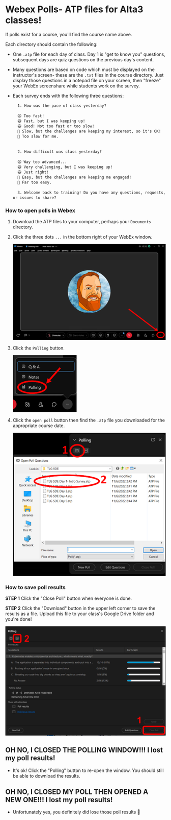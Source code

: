 # Webex Polls- ATP files for Alta3 classes!

If polls exist for a course, you'll find the course name above.  

Each directory should contain the following:  

- One `.atp` file for each day of class. Day 1 is "get to know you" questions, subsequent days are quiz questions on the previous day's content.
- Many questions are based on code which must be displayed on the instructor's screen- these are the `.txt` files in the course directory. Just display those questions in a notepad file on your screen, then "freeze" your WebEx screenshare while students work on the survey.
- Each survey ends with the following three questions:
    
        1. How was the pace of class yesterday?

        😫 Too fast! 
        😅 Fast, but I was keeping up! 
        😃 Good! Not too fast or too slow!
        🙂 Slow, but the challenges are keeping my interest, so it's OK! 
        🥱 Too slow for me.


        2. How difficult was class yesterday?

        😫 Way too advanced... 
        😅 Very challenging, but I was keeping up! 
        😃 Just right!
        🙂 Easy, but the challenges are keeping me engaged! 
        🥱 Far too easy.

        3. Welcome back to training! Do you have any questions, requests, or issues to share?

### How to open polls in Webex

1. Download the ATP files to your computer, perhaps your `Documents` directory.

0. Click the three dots `...` in the bottom right of your WebEx window.

    <img src="https://raw.githubusercontent.com/csfeeser/webex-polls/main/images/poll1.png" width="600"/>

0. Click the `Polling` button.

    <img src="https://raw.githubusercontent.com/csfeeser/webex-polls/main/images/poll2.png" width="200"/>

0. Click the `open poll` button then find the `.atp` file you downloaded for the appropriate course date.

    <img src="https://raw.githubusercontent.com/csfeeser/webex-polls/main/images/poll3.png" width="600"/>

### How to save poll results

**STEP 1** Click the "Close Poll" button when everyone is done.

**STEP 2** Click the "Download" button in the upper left corner to save the results as a file. Upload this file to your class's Google Drive folder and you're done!

<img src="https://raw.githubusercontent.com/csfeeser/webex-polls/main/images/poll-last.png" width="600"/>

## OH NO, I CLOSED THE POLLING WINDOW!!! I lost my poll results!

- It's ok! Click the "Polling" button to re-open the window. You should still be able to download the results.

## OH NO, I CLOSED MY POLL THEN OPENED A NEW ONE!!! I lost my poll results!

- Unfortunately yes, you definitely did lose those poll results 😬

